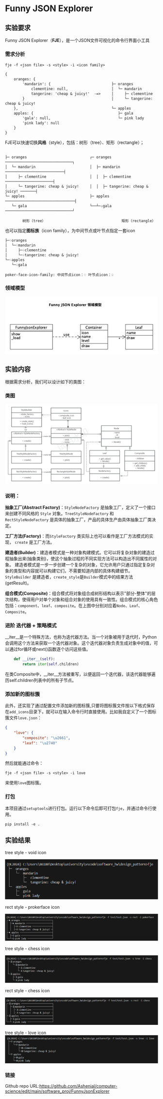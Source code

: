 # Funny JSON Explorer

## 实验要求
Funny JSON Explorer（**FJE**），是一个JSON文件可视化的命令行界面小工具

### 需求分析
```shell
fje -f <json file> -s <style> -i <icon family>

```

```
{
    oranges: {
        'mandarin': {                            ├─ oranges
            clementine: null,                    │  └─ mandarin
            tangerine: 'cheap & juicy!'  -=>     │     ├─ clementine
        }                                        │     └─ tangerine: cheap & juicy!
    },                                           └─ apples
    apples: {                                       ├─ gala
        'gala': null,                               └─ pink lady
        'pink lady': null
    }
}
```

FJE可以快速切换**风格**（style），包括：树形（tree）、矩形（rectangle）；

```

├─ oranges                             ┌─ oranges ───────────────────────────────┐
│  └─ mandarin                         │  ├─ mandarin ───────────────────────────┤
│     ├─ clementine                    │  │  ├─ clementine ──────────────────────┤
│     └─ tangerine: cheap & juicy!     │  │  ├─ tangerine: cheap & juicy! ───────┤
└─ apples                              ├─ apples ────────────────────────────────┤
   └─ gala                             └──┴─✩gala ───────────────────────────────┘

        树形（tree）                                   矩形（rectangle）
```

也可以指定**图标族**（icon family），为中间节点或叶节点指定一套icon

```
├─♢oranges                                 
│  └─♢mandarin                             
│     ├─♤clementine                        
│     └─♤tangerine: cheap & juicy!    
└─♢apples                                  
   └─♤gala                                 

poker-face-icon-family: 中间节点icon：♢ 叶节点icon：♤                 
```

### 领域模型
![domain-model](image/Funny_JSON_Explorer_领域模型.png)


## 实验内容
根据需求分析，我们可以设计如下的类图：

### 类图
![class-diagram](image/UML.jpg)

### 说明：
**抽象工厂(Abstract Factory)**：`StyleNodeFactory` 是抽象工厂，定义了一个接口来创建不同风格的 `Style` 对象。`TreeStyleNodeFactory` 和 `RectStyleNodeFactory` 是具体的抽象工厂，产品的具体生产由具体抽象工厂类决定。

**工厂方法(Factory)**：而`StyleFactory` 类实际上也可以看作是工厂方法模式的实现， `create` 是工厂方法。

**建造者(Builder)**：建造者模式是一种对象构建模式。它可以将复杂对象的建造过程抽象出来(抽象类别)，使这个抽象过程的不同实现方法可以构造出不同属性的对象。
建造者模式是一步一步创建一个复杂的对象，它允许用户只通过指定复杂对象的类型和内容就可以构建它们，不需要知道内部的具体构建细节。`StyleBuilder` 是建造者，`create_style`是`Builder`模式中的结果方法(getResult)。

**组合模式(Composite)**：组合模式将对象组合成树形结构以表示"部分-整体"的层次结构，使得用户对单个对象和组合对象的使用具有一致性。组合模式的核心角色包括：`component`、`leaf`、`composite`。在上图中分别对应着`Node`、`Leaf`、`Composite`。

### 进阶 迭代器 + 策略模式
__iter__是一个特殊方法，也称为迭代器方法。当一个对象被用于迭代时，Python会调用这个方法来获取一个迭代器对象。这个迭代器对象负责生成对象中的值，可以通过for循环或next()函数逐个访问这些值。
```python
    def __iter__(self):
        return iter(self.children)
```
在类Composite中，__iter__方法被重写，以便返回一个迭代器，该迭代器能够遍历self.children列表中的所有子节点。

### 添加新的图标簇
此外，还实现了通过配置文件添加新的图标簇,只要将图标簇文件按以下格式保存在`add_icons`目录下，就可以在输入命令行时直接使用。比如我自定义了一个图标簇文件`love.json`：
```json
{
    "love": { 
        "composite": "\u2661", 
        "leaf": "\u2740"
    }
}
```

然后就能通过命令：
```shell
fje -f <json file> -s <style> -i love
```
来使用`love`图标簇。

### 打包
本项目通过`setuptools`进行打包。运行以下命令后即可打包`fje`，并通过命令行使用。
```shell
pip install -e .
```
## 实验结果
tree style - void icon

![tree-void](image/tree-void.png)

rect style - prokerface icon

![rect-prokerface](image/rect-prokerface.png)

tree style - chess icon

![tree-chess](image/tree-chess.png)

rect style - chess icon

![rect-chess](image/rect-chess.png)

tree style - love icon
![tree-chess](image/tree-love.png)

### 链接
Github repo URL:https://github.com/Ashenial/computer-science/edit/main/software_proj/FunnyJsonExplorer
